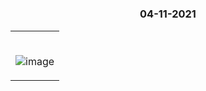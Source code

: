 #

### <p align="center"> 04-11-2021 </p>

<table>
	<tr>
		 <td>

</br>
       

![image](https://user-images.githubusercontent.com/76246106/140489317-df4c9341-47fe-423b-8547-7b062583806c.png)
      
       
</table>

</br> 

